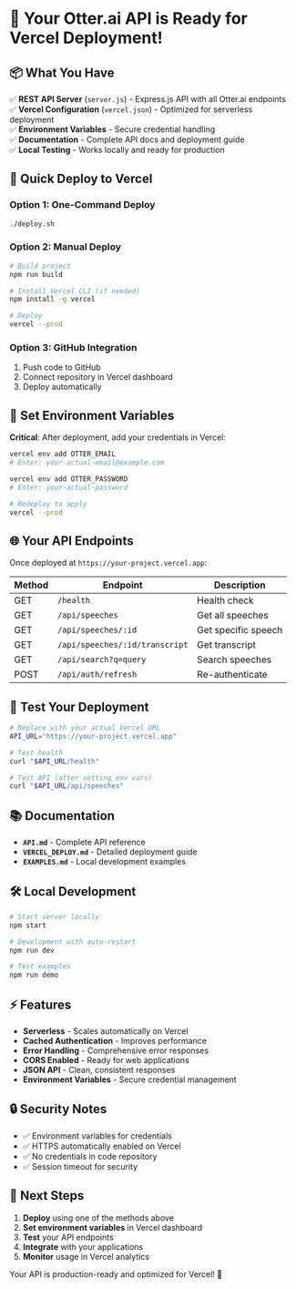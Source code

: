 # 🎉 Your Otter.ai API is Ready for Vercel Deployment!

## 📦 What You Have

✅ **REST API Server** (`server.js`) - Express.js API with all Otter.ai endpoints  
✅ **Vercel Configuration** (`vercel.json`) - Optimized for serverless deployment  
✅ **Environment Variables** - Secure credential handling  
✅ **Documentation** - Complete API docs and deployment guide  
✅ **Local Testing** - Works locally and ready for production  

## 🚀 Quick Deploy to Vercel

### Option 1: One-Command Deploy
```bash
./deploy.sh
```

### Option 2: Manual Deploy
```bash
# Build project
npm run build

# Install Vercel CLI (if needed)
npm install -g vercel

# Deploy
vercel --prod
```

### Option 3: GitHub Integration
1. Push code to GitHub
2. Connect repository in Vercel dashboard
3. Deploy automatically

## 🔧 Set Environment Variables

**Critical**: After deployment, add your credentials in Vercel:

```bash
vercel env add OTTER_EMAIL
# Enter: your-actual-email@example.com

vercel env add OTTER_PASSWORD  
# Enter: your-actual-password

# Redeploy to apply
vercel --prod
```

## 🌐 Your API Endpoints

Once deployed at `https://your-project.vercel.app`:

| Method | Endpoint | Description |
|--------|----------|-------------|
| GET | `/health` | Health check |
| GET | `/api/speeches` | Get all speeches |
| GET | `/api/speeches/:id` | Get specific speech |
| GET | `/api/speeches/:id/transcript` | Get transcript |
| GET | `/api/search?q=query` | Search speeches |
| POST | `/api/auth/refresh` | Re-authenticate |

## 🧪 Test Your Deployment

```bash
# Replace with your actual Vercel URL
API_URL="https://your-project.vercel.app"

# Test health
curl "$API_URL/health"

# Test API (after setting env vars)
curl "$API_URL/api/speeches"
```

## 📚 Documentation

- **`API.md`** - Complete API reference
- **`VERCEL_DEPLOY.md`** - Detailed deployment guide
- **`EXAMPLES.md`** - Local development examples

## 🛠 Local Development

```bash
# Start server locally
npm start

# Development with auto-restart
npm run dev

# Test examples
npm run demo
```

## ⚡ Features

- **Serverless** - Scales automatically on Vercel
- **Cached Authentication** - Improves performance
- **Error Handling** - Comprehensive error responses  
- **CORS Enabled** - Ready for web applications
- **JSON API** - Clean, consistent responses
- **Environment Variables** - Secure credential management

## 🔒 Security Notes

- ✅ Environment variables for credentials
- ✅ HTTPS automatically enabled on Vercel
- ✅ No credentials in code repository
- ✅ Session timeout for security

## 🎯 Next Steps

1. **Deploy** using one of the methods above
2. **Set environment variables** in Vercel dashboard
3. **Test** your API endpoints
4. **Integrate** with your applications
5. **Monitor** usage in Vercel analytics

Your API is production-ready and optimized for Vercel! 🚀
